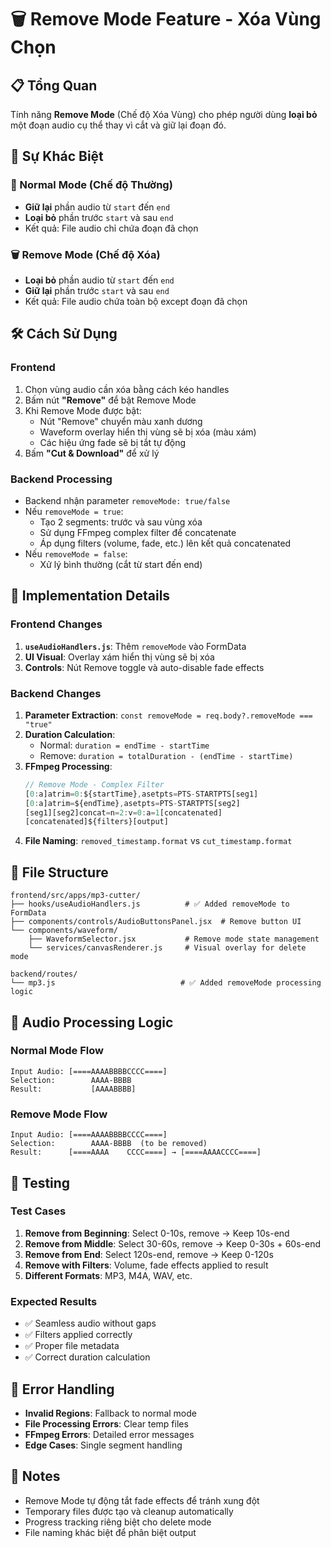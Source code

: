 # 🗑️ Remove Mode Feature - Xóa Vùng Chọn

## 📋 Tổng Quan

Tính năng **Remove Mode** (Chế độ Xóa Vùng) cho phép người dùng **loại bỏ** một đoạn audio cụ thể thay vì cắt và giữ lại đoạn đó.

## 🔄 Sự Khác Biệt

### 🎯 Normal Mode (Chế độ Thường)
- **Giữ lại** phần audio từ `start` đến `end`
- **Loại bỏ** phần trước `start` và sau `end`
- Kết quả: File audio chỉ chứa đoạn đã chọn

### 🗑️ Remove Mode (Chế độ Xóa)
- **Loại bỏ** phần audio từ `start` đến `end`
- **Giữ lại** phần trước `start` và sau `end`
- Kết quả: File audio chứa toàn bộ except đoạn đã chọn

## 🛠️ Cách Sử Dụng

### Frontend
1. Chọn vùng audio cần xóa bằng cách kéo handles
2. Bấm nút **"Remove"** để bật Remove Mode
3. Khi Remove Mode được bật:
   - Nút "Remove" chuyển màu xanh dương
   - Waveform overlay hiển thị vùng sẽ bị xóa (màu xám)
   - Các hiệu ứng fade sẽ bị tắt tự động
4. Bấm **"Cut & Download"** để xử lý

### Backend Processing
- Backend nhận parameter `removeMode: true/false`
- Nếu `removeMode = true`:
  - Tạo 2 segments: trước và sau vùng xóa
  - Sử dụng FFmpeg complex filter để concatenate
  - Áp dụng filters (volume, fade, etc.) lên kết quả concatenated
- Nếu `removeMode = false`:
  - Xử lý bình thường (cắt từ start đến end)

## 🔧 Implementation Details

### Frontend Changes
1. **`useAudioHandlers.js`**: Thêm `removeMode` vào FormData
2. **UI Visual**: Overlay xám hiển thị vùng sẽ bị xóa
3. **Controls**: Nút Remove toggle và auto-disable fade effects

### Backend Changes
1. **Parameter Extraction**: `const removeMode = req.body?.removeMode === "true"`
2. **Duration Calculation**: 
   - Normal: `duration = endTime - startTime`
   - Remove: `duration = totalDuration - (endTime - startTime)`
3. **FFmpeg Processing**:
   ```javascript
   // Remove Mode - Complex Filter
   [0:a]atrim=0:${startTime},asetpts=PTS-STARTPTS[seg1]
   [0:a]atrim=${endTime},asetpts=PTS-STARTPTS[seg2]
   [seg1][seg2]concat=n=2:v=0:a=1[concatenated]
   [concatenated]${filters}[output]
   ```
4. **File Naming**: `removed_timestamp.format` vs `cut_timestamp.format`

## 📁 File Structure

```
frontend/src/apps/mp3-cutter/
├── hooks/useAudioHandlers.js          # ✅ Added removeMode to FormData
├── components/controls/AudioButtonsPanel.jsx  # Remove button UI
└── components/waveform/
    ├── WaveformSelector.jsx           # Remove mode state management
    └── services/canvasRenderer.js     # Visual overlay for delete mode

backend/routes/
└── mp3.js                            # ✅ Added removeMode processing logic
```

## 🎵 Audio Processing Logic

### Normal Mode Flow
```
Input Audio: [====AAAABBBBCCCC====]
Selection:        AAAA-BBBB
Result:           [AAAABBBB]
```

### Remove Mode Flow
```
Input Audio: [====AAAABBBBCCCC====]
Selection:        AAAA-BBBB  (to be removed)
Result:      [====AAAA    CCCC====] → [====AAAACCCC====]
```

## 🧪 Testing

### Test Cases
1. **Remove from Beginning**: Select 0-10s, remove → Keep 10s-end
2. **Remove from Middle**: Select 30-60s, remove → Keep 0-30s + 60s-end  
3. **Remove from End**: Select 120s-end, remove → Keep 0-120s
4. **Remove with Filters**: Volume, fade effects applied to result
5. **Different Formats**: MP3, M4A, WAV, etc.

### Expected Results
- ✅ Seamless audio without gaps
- ✅ Filters applied correctly
- ✅ Proper file metadata
- ✅ Correct duration calculation

## 🐛 Error Handling

- **Invalid Regions**: Fallback to normal mode
- **File Processing Errors**: Clear temp files
- **FFmpeg Errors**: Detailed error messages
- **Edge Cases**: Single segment handling

## 📝 Notes

- Remove Mode tự động tắt fade effects để tránh xung đột
- Temporary files được tạo và cleanup automatically
- Progress tracking riêng biệt cho delete mode
- File naming khác biệt để phân biệt output 